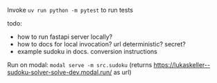Invoke `uv run python -m pytest` to run tests

todo:
- how to run fastapi server locally?
- how to docs for local invocation? url deterministic? secret?
- example sudoku in docs. conversion instructions

Run on modal: `modal serve -m src.sudoku`
(returns https://lukaskeller--sudoku-solver-solve-dev.modal.run/ as url)